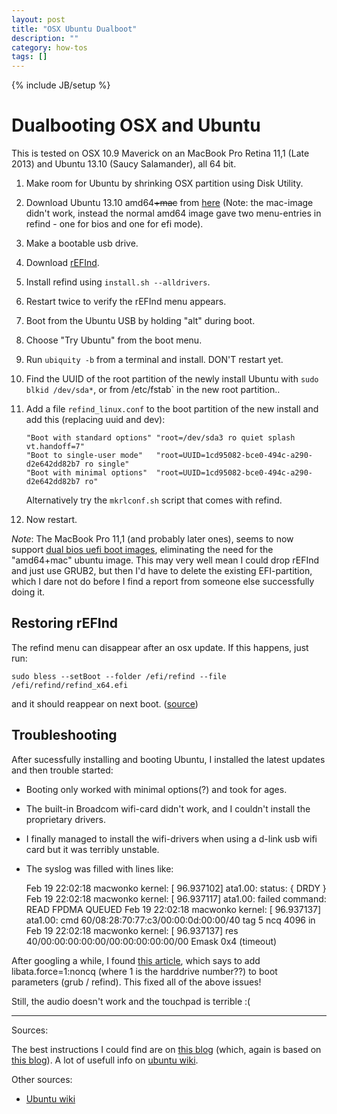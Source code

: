 ```yaml
---
layout: post
title: "OSX Ubuntu Dualboot"
description: ""
category: how-tos
tags: []
---
```

{% include JB/setup %}

Dualbooting OSX and Ubuntu
==========================

This is tested on OSX 10.9 Maverick on an MacBook Pro Retina 11,1 (Late 2013)
and Ubuntu 13.10 (Saucy Salamander), all 64 bit.

1. Make room for Ubuntu by shrinking OSX partition using Disk Utility.
2. Download Ubuntu 13.10 amd64~~+mac~~ from [here](http://releases.ubuntu.com/saucy/)
    (Note: the mac-image didn't work, instead the normal amd64 image gave two menu-entries in refind - one for bios and one for efi mode).
3. Make a bootable usb drive.
4. Download [rEFInd](http://www.rodsbooks.com/refind/installing.html).
5. Install refind using `install.sh --alldrivers`.
6. Restart twice to verify the rEFInd menu appears.
7. Boot from the Ubuntu USB by holding "alt" during boot.
8. Choose "Try Ubuntu" from the boot menu.
9. Run `ubiquity -b` from a terminal and install. DON'T restart yet.
10. Find the UUID of the root partition of the newly install Ubuntu with `sudo blkid /dev/sda*`,
    or from /etc/fstab` in the new root partition..
11. Add a file `refind_linux.conf` to the boot partition of the new install and add this (replacing uuid and dev):

        "Boot with standard options" "root=/dev/sda3 ro quiet splash vt.handoff=7"  
        "Boot to single-user mode"   "root=UUID=1cd95082-bce0-494c-a290-d2e642dd82b7 ro single"  
        "Boot with minimal options"  "root=UUID=1cd95082-bce0-494c-a290-d2e642dd82b7 ro"  

    Alternatively try the `mkrlconf.sh` script that comes with refind.
12. Now restart.

*Note*:
The MacBook Pro 11,1 (and probably later ones),
seems to now support [dual bios uefi boot images](http://askubuntu.com/a/40480),
eliminating the need for the "amd64+mac" ubuntu image.
This may very well mean I could drop rEFInd and just use GRUB2,
but then I'd have to delete the existing EFI-partition,
which I dare not do before I find a report from someone else successfully doing it.

Restoring rEFInd
----------------

The refind menu can disappear after an osx update.
If this happens, just run:

    sudo bless --setBoot --folder /efi/refind --file /efi/refind/refind_x64.efi

and it should reappear on next boot. ([source](https://bbs.archlinux.org/viewtopic.php?id=165282))

Troubleshooting
---------------

After sucessfully installing and booting Ubuntu, I installed the latest updates and then trouble started:

* Booting only worked with minimal options(?) and took for ages.
* The built-in Broadcom wifi-card didn't work, and I couldn't install the proprietary drivers.
* I finally managed to install the wifi-drivers when using a d-link usb wifi card
    but it was terribly unstable.
* The syslog was filled with lines like:

	Feb 19 22:02:18 macwonko kernel: [   96.937102] ata1.00: status: { DRDY }
	Feb 19 22:02:18 macwonko kernel: [   96.937117] ata1.00: failed command: READ FPDMA QUEUED
	Feb 19 22:02:18 macwonko kernel: [   96.937137] ata1.00: cmd 60/08:28:70:77:c3/00:00:0d:00:00/40 tag 5 ncq 4096 in
	Feb 19 22:02:18 macwonko kernel: [   96.937137]          res 40/00:00:00:00:00/00:00:00:00:00/00 Emask 0x4 (timeout)

After googling a while, I found [this article]( https://bbs.archlinux.org/viewtopic.php?pid=1295725),
which says to add libata.force=1:noncq (where 1 is the harddrive number??) to boot parameters (grub / refind).
This fixed all of the above issues!

Still, the audio doesn't work and the touchpad is terrible :(


- - -
Sources:

The best instructions I could find are on
[this blog](http://blog.kylebarlow.com/2013/05/installing-ubuntu-1304-raring-ringtail.html)
(which, again is based on
[this blog](http://randomtutor.blogspot.no/2013/02/installing-ubuntu-1304-on-retina.html)).
A lot of usefull info on [ubuntu wiki](https://help.ubuntu.com/community/MacBookPro11-1/Saucy).

Other sources:

 - [Ubuntu wiki](https://help.ubuntu.com/community/UEFIBooting)


